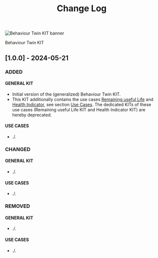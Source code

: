 ﻿---
id: changelog
title: Change Log
description: Behaviour Twin KIT
---

<div style={{display:'block'}}>
  <div style={{display:'inline-block', verticalAlign:'top'}}>

![Behaviour Twin KIT banner](@site/static/img/kit-icons/behaviour-twin-kit-icon-mini.svg)

  </div>
  <div style={{display:'inline-block', fontSize:17, color:'rgb(255,166,1)', marginLeft:7, verticalAlign:'top', paddingTop:6}}>
Behaviour Twin KIT
  </div>
</div>

## [1.0.0] - 2024-05-21

### ADDED

#### GENERAL KIT

- Initial version of the (generalized) Behaviour Twin KIT.
- This KIT additionally contains the use cases [Remaining useful Life](use-cases/rul/overview) and [Health Indicator](use-cases/hi/overview), see section [Use Cases](use-cases/overview). The dedicated KITs of these use cases (Remaining useful Life KIT and Health Indicator KIT) are hereby deprecated.

#### USE CASES

- ./.

### CHANGED

#### GENERAL KIT

- ./.

#### USE CASES

- ./.

### REMOVED

#### GENERAL KIT

- ./.

#### USE CASES

- ./.
